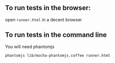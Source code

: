 ## To run tests in the browser:

open `runner.html` in a decent browser

## To run tests in the command line

You will need phantomjs

`phantomjs lib/mocha-phantomjs.coffee runner.html`